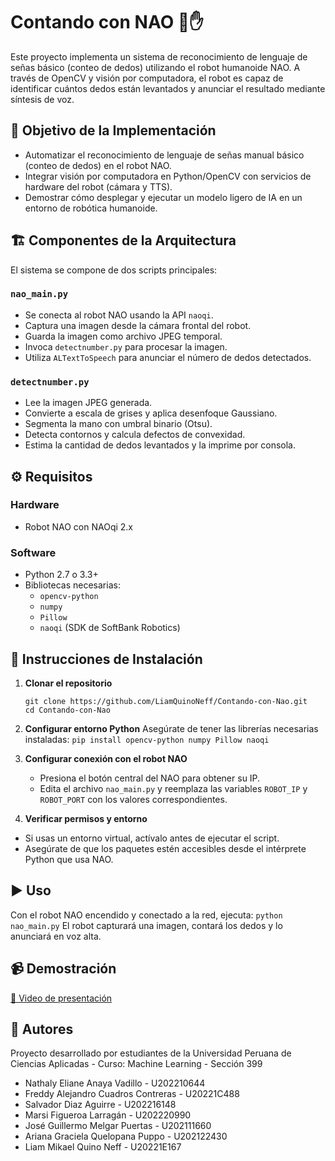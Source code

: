 # Contando con NAO 🤖✋

Este proyecto implementa un sistema de reconocimiento de lenguaje de señas básico (conteo de dedos) utilizando el robot humanoide NAO. A través de OpenCV y visión por computadora, el robot es capaz de identificar cuántos dedos están levantados y anunciar el resultado mediante síntesis de voz.

## 🧠 Objetivo de la Implementación

- Automatizar el reconocimiento de lenguaje de señas manual básico (conteo de dedos) en el robot NAO.
- Integrar visión por computadora en Python/OpenCV con servicios de hardware del robot (cámara y TTS).
- Demostrar cómo desplegar y ejecutar un modelo ligero de IA en un entorno de robótica humanoide.

## 🏗️ Componentes de la Arquitectura

El sistema se compone de dos scripts principales:

### `nao_main.py`
- Se conecta al robot NAO usando la API `naoqi`.
- Captura una imagen desde la cámara frontal del robot.
- Guarda la imagen como archivo JPEG temporal.
- Invoca `detectnumber.py` para procesar la imagen.
- Utiliza `ALTextToSpeech` para anunciar el número de dedos detectados.

### `detectnumber.py`
- Lee la imagen JPEG generada.
- Convierte a escala de grises y aplica desenfoque Gaussiano.
- Segmenta la mano con umbral binario (Otsu).
- Detecta contornos y calcula defectos de convexidad.
- Estima la cantidad de dedos levantados y la imprime por consola.

## ⚙️ Requisitos

### Hardware
- Robot NAO con NAOqi 2.x

### Software
- Python 2.7 o 3.3+  
- Bibliotecas necesarias:
  - `opencv-python`
  - `numpy`
  - `Pillow`
  - `naoqi` (SDK de SoftBank Robotics)

## 🚀 Instrucciones de Instalación

1. **Clonar el repositorio**
   ```
   git clone https://github.com/LiamQuinoNeff/Contando-con-Nao.git
   cd Contando-con-Nao
   ```
   
2. **Configurar entorno Python**
   Asegúrate de tener las librerías necesarias instaladas:
   `pip install opencv-python numpy Pillow naoqi`
   
3. **Configurar conexión con el robot NAO**
   - Presiona el botón central del NAO para obtener su IP.
   - Edita el archivo `nao_main.py` y reemplaza las variables `ROBOT_IP` y `ROBOT_PORT` con los valores correspondientes.
     
4. **Verificar permisos y entorno**
  - Si usas un entorno virtual, actívalo antes de ejecutar el script.
  - Asegúrate de que los paquetes estén accesibles desde el intérprete Python que usa NAO.

## ▶️ Uso
Con el robot NAO encendido y conectado a la red, ejecuta:
`python nao_main.py`
El robot capturará una imagen, contará los dedos y lo anunciará en voz alta.

## 📹 Demostración
[🎥 Video de presentación](https://upcedupe-my.sharepoint.com/:v:/g/personal/u202122430_upc_edu_pe/ESzSLuvzXg1JixBV3Kkq2tYBTPrh_vWqk3x4m5c4X7oIjg?e=bvWq6C&nav=eyJyZWZlcnJhbEluZm8iOnsicmVmZXJyYWxBcHAiOiJTdHJlYW1XZWJBcHAiLCJyZWZlcnJhbFZpZXciOiJTaGFyZURpYWxvZy1MaW5rIiwicmVmZXJyYWxBcHBQbGF0Zm9ybSI6IldlYiIsInJlZmVycmFsTW9kZSI6InZpZXcifX0%3D)

## 👥 Autores
Proyecto desarrollado por estudiantes de la Universidad Peruana de Ciencias Aplicadas - Curso: Machine Learning - Sección 399
- Nathaly Eliane Anaya Vadillo - U202210644
- Freddy Alejandro Cuadros Contreras - U20221C488
- Salvador Diaz Aguirre - U202216148
- Marsi Figueroa Larragán - U202220990
- José Guillermo Melgar Puertas - U202111660
- Ariana Graciela Quelopana Puppo - U202122430
- Liam Mikael Quino Neff - U20221E167
